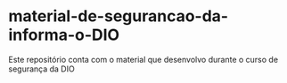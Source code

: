 # material-de-segurancao-da-informa-o-DIO
Este repositório conta com o material que desenvolvo durante o curso de segurança da DIO
